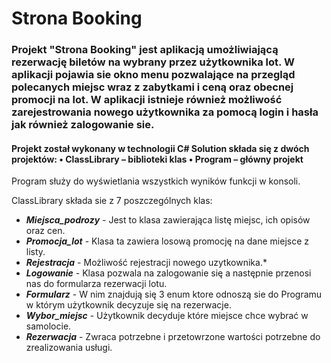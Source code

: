 # Strona Booking
### Projekt "Strona Booking" jest aplikacją umożliwiającą rezerwację biletów na wybrany przez użytkownika lot. W aplikacji pojawia sie okno menu pozwalające na przegląd polecanych miejsc wraz z zabytkami i ceną oraz obecnej promocji na lot. W aplikacji istnieje również możliwość zarejestrowania nowego użytkownika za pomocą login i hasła jak również zalogowanie sie.
#### Projekt został wykonany w technologii C# Solution składa się z dwóch projektów: • ClassLibrary – biblioteki klas • Program – główny projekt
Program służy do wyświetlania wszystkich wyników funkcji w konsoli.

ClassLibrary składa sie z 7 poszczególnych klas:
* ***Miejsca_podrozy*** - Jest to klasa zawierająca listę miejsc, ich opisów oraz cen.
* ***Promocja_lot*** - Klasa ta zawiera losową promocję na dane miejsce z listy.
* ***Rejestracja*** - Możliwość rejestracji nowego uzytkownika.*
* ***Logowanie*** - Klasa pozwala na zalogowanie się a następnie przenosi nas do formularza rezerwacji lotu.
* ***Formularz*** - W nim znajdują się 3 enum ktore odnoszą sie do Programu w którym użytkownik decyzuje się na rezerwacje.
* ***Wybor_miejsc*** - Użytkownik decyduje które miejsce chce wybrać w samolocie.
* ***Rezerwacja*** - Zwraca potrzebne i przetowrzone wartości potrzebne do zrealizowania usługi.
